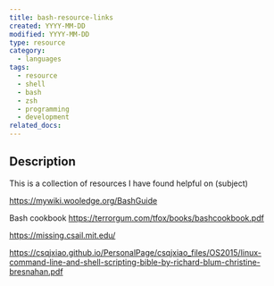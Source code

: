 ```yaml
---
title: bash-resource-links
created: YYYY-MM-DD
modified: YYYY-MM-DD
type: resource
category:
  - languages
tags:
  - resource
  - shell
  - bash
  - zsh
  - programming
  - development
related_docs:
---
```


## Description
This is a collection of resources I have found helpful on (subject)

https://mywiki.wooledge.org/BashGuide

Bash cookbook
https://terrorgum.com/tfox/books/bashcookbook.pdf

https://missing.csail.mit.edu/

https://csqjxiao.github.io/PersonalPage/csqjxiao_files/OS2015/linux-command-line-and-shell-scripting-bible-by-richard-blum-christine-bresnahan.pdf
